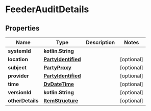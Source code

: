 
# FeederAuditDetails

## Properties
Name | Type | Description | Notes
------------ | ------------- | ------------- | -------------
**systemId** | **kotlin.String** |  | 
**location** | [**PartyIdentified**](PartyIdentified.md) |  |  [optional]
**subject** | [**PartyProxy**](PartyProxy.md) |  |  [optional]
**provider** | [**PartyIdentified**](PartyIdentified.md) |  |  [optional]
**time** | [**DvDateTime**](DvDateTime.md) |  |  [optional]
**versionId** | **kotlin.String** |  |  [optional]
**otherDetails** | [**ItemStructure**](ItemStructure.md) |  |  [optional]



